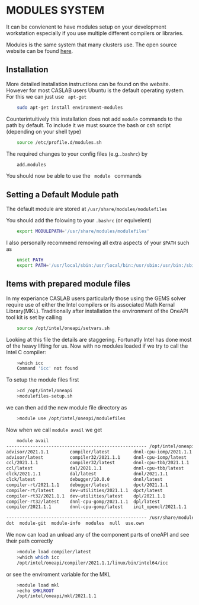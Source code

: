 # MODULES SYSTEM 


It can be convienent to have modules setup on your development workstation especially if you use multiple different compilers or libraries. 

Modules is the same system that many clusters use. The open source website can be found [here](http://modules.sourceforge.net/). 



## Installation
More detailed installation instructions can be found on the website. However for most CASLAB users Ubuntu is the default operating system. For this we can just use <code> apt-get </code>

```bash
    sudo apt-get install environment-modules
```

Counterintuitively this installation does not add <code>module</code> commands to the path by default. To include it we must source the bash or csh script (depending on your shell type)

```bash
    source /etc/profile.d/modules.sh
```

The required changes to your config files (e.g.<code>.bashrc</code>) by 

```bash
    add.modules
```

You should now be able to use the <code> module </code> commands

## Setting a Default Module path

The default module are stored at <code>/usr/share/modules/modulefiles </code>
 
You should add the folowing to your <code>.bashrc</code> (or equivelent)
```bash
    export MODULEPATH='/usr/share/modules/modulefiles'
```
I also personally recommend removing all extra aspects of your <code>$PATH</code>
such as
```bash
    unset PATH
    export PATH='/usr/local/sbin:/usr/local/bin:/usr/sbin:/usr/bin:/sbin:/bin'
```

## Items with prepared module files 

In my experiance CASLAB users particularly those using the GEMS solver require use of either the Intel compilers or its associated Math Kernal Library(MKL). Traditionally after installation the environment of the OneAPI tool kit is set by calling

```bash
    source /opt/intel/oneapi/setvars.sh
```

Looking at this file the details are staggering. Fortunatly Intel has done most of the heavy lifting for us. Now with no modules loaded if we try to call the Intel C compiler:

```bash
    >which icc
    Command 'icc' not found
```
To setup the module files first 
```bash
    >cd /opt/intel/oneapi
    >modulefiles-setup.sh
```
we can then add the new module file directory as 
```bash
    >module use /opt/intel/oneapi/modulefiles
```

Now when we call <code>module avail</code> we get 

```bash
    module avail
----------------------------------------------------- /opt/intel/oneapi/modulefiles ------------------------------------------------------
advisor/2021.1.1        compiler/latest         dnnl-cpu-iomp/2021.1.1  init_opencl/latest            itac/2021.1.1     tbb/latest      
advisor/latest          compiler32/2021.1.1     dnnl-cpu-iomp/latest    inspector/2021.1.1            itac/latest       tbb32/2021.1.1  
ccl/2021.1.1            compiler32/latest       dnnl-cpu-tbb/2021.1.1   inspector/latest              mkl/2021.1.1      tbb32/latest    
ccl/latest              dal/2021.1.1            dnnl-cpu-tbb/latest     intel_ipp_ia32/2021.1.1       mkl/latest        vpl/2021.1.1    
clck/2021.1.1           dal/latest              dnnl/2021.1.1           intel_ipp_ia32/latest         mkl32/2021.1.1    vpl/latest      
clck/latest             debugger/10.0.0         dnnl/latest             intel_ipp_intel64/2021.1.1    mkl32/latest      vtune/2021.1.1  
compiler-rt/2021.1.1    debugger/latest         dpct/2021.1.1           intel_ipp_intel64/latest      mpi/2021.1.1      vtune/latest    
compiler-rt/latest      dev-utilities/2021.1.1  dpct/latest             intel_ippcp_ia32/2021.1.1     mpi/latest        
compiler-rt32/2021.1.1  dev-utilities/latest    dpl/2021.1.1            intel_ippcp_ia32/latest       oclfpga/2021.1.1  
compiler-rt32/latest    dnnl-cpu-gomp/2021.1.1  dpl/latest              intel_ippcp_intel64/2021.1.1  oclfpga/latest    
compiler/2021.1.1       dnnl-cpu-gomp/latest    init_opencl/2021.1.1    intel_ippcp_intel64/latest    tbb/2021.1.1      

----------------------------------------------------- /usr/share/modules/modulefiles -----------------------------------------------------
dot  module-git  module-info  modules  null  use.own  
```
We now can load an unload any of the component parts of oneAPI and see their path correctly 

```bash
    >module load compiler/latest
    >which which icc
    /opt/intel/oneapi/compiler/2021.1.1/linux/bin/intel64/icc
```

or see the enviroment variable for the MKL

```bash
    >module load mkl
    >echo $MKLROOT 
    /opt/intel/oneapi/mkl/2021.1.1
```